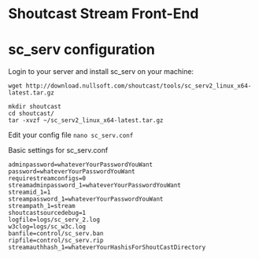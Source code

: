 # Shoutcast Stream Front-End

# sc_serv configuration

Login to your server and install sc_serv on your machine:

```
wget http://download.nullsoft.com/shoutcast/tools/sc_serv2_linux_x64-latest.tar.gz

mkdir shoutcast
cd shoutcast/
tar -xvzf ~/sc_serv2_linux_x64-latest.tar.gz
```

Edit your config file
`nano sc_serv.conf`

Basic settings for sc_serv.conf

```
adminpassword=whateverYourPasswordYouWant
password=whateverYourPasswordYouWant
requirestreamconfigs=0
streamadminpassword_1=whateverYourPasswordYouWant
streamid_1=1
streampassword_1=whateverYourPasswordYouWant
streampath_1=stream
shoutcastsourcedebug=1
logfile=logs/sc_serv_2.log
w3clog=logs/sc_w3c.log
banfile=control/sc_serv.ban
ripfile=control/sc_serv.rip
streamauthhash_1=whateverYourHashisForShoutCastDirectory

```
